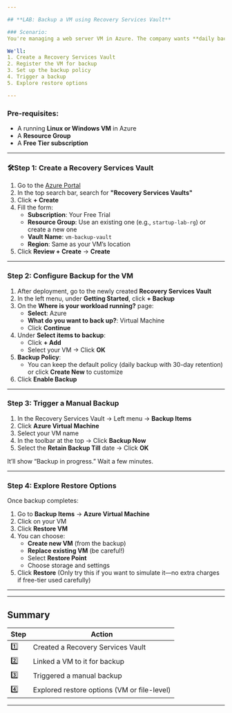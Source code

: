 ```yaml
---

## **LAB: Backup a VM using Recovery Services Vault**

### Scenario:
You're managing a web server VM in Azure. The company wants **daily backups** of this VM for disaster recovery.

We'll:
1. Create a Recovery Services Vault  
2. Register the VM for backup  
3. Set up the backup policy  
4. Trigger a backup  
5. Explore restore options  

---
```


### **Pre-requisites:**
- A running **Linux or Windows VM** in Azure  
- A **Resource Group**  
- A **Free Tier subscription**

---

### 🛠Step 1: Create a Recovery Services Vault

1. Go to the [Azure Portal](https://portal.azure.com)
2. In the top search bar, search for **"Recovery Services Vaults"**
3. Click **+ Create**
4. Fill the form:
   - **Subscription**: Your Free Trial
   - **Resource Group**: Use an existing one (e.g., `startup-lab-rg`) or create a new one
   - **Vault Name**: `vm-backup-vault`
   - **Region**: Same as your VM’s location
5. Click **Review + Create** → **Create**

---

### Step 2: Configure Backup for the VM

1. After deployment, go to the newly created **Recovery Services Vault**
2. In the left menu, under **Getting Started**, click **+ Backup**
3. On the **Where is your workload running?** page:
   - **Select**: Azure
   - **What do you want to back up?**: Virtual Machine
   - Click **Continue**
4. Under **Select items to backup**:
   - Click **+ Add**
   - Select your VM → Click **OK**
5. **Backup Policy**:
   - You can keep the default policy (daily backup with 30-day retention) or click **Create New** to customize
6. Click **Enable Backup**

---

### Step 3: Trigger a Manual Backup

1. In the Recovery Services Vault → Left menu → **Backup Items**
2. Click **Azure Virtual Machine**
3. Select your VM name
4. In the toolbar at the top → Click **Backup Now**
5. Select the **Retain Backup Till** date → Click **OK**

It’ll show “Backup in progress.” Wait a few minutes.

---

### Step 4: Explore Restore Options

Once backup completes:

1. Go to **Backup Items** → **Azure Virtual Machine**
2. Click on your VM
3. Click **Restore VM**
4. You can choose:
   - **Create new VM** (from the backup)
   - **Replace existing VM** (be careful!)
   - Select **Restore Point**
   - Choose storage and settings
5. Click **Restore** (Only try this if you want to simulate it—no extra charges if free-tier used carefully)

---

---

## Summary

| Step | Action |
|------|--------|
| 1️⃣ | Created a Recovery Services Vault |
| 2️⃣ | Linked a VM to it for backup |
| 3️⃣ | Triggered a manual backup |
| 4️⃣ | Explored restore options (VM or file-level) |

---

